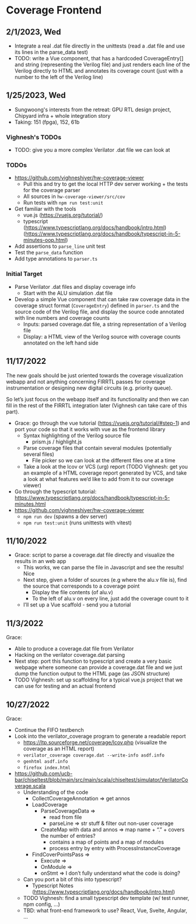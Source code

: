 # Coverage Frontend

## 2/1/2023, Wed

- Integrate a real .dat file directly in the unittests (read a .dat file and use its lines in the parse_data test)
- TODO: write a Vue component, that has a hardcoded CoverageEntry[] and string (representing the Verilog file) and just renders each line of the Verilog directly to HTML and annotates its coverage count (just with a number to the left of the Verilog line)

## 1/25/2023, Wed

- Sungwoong's interests from the retreat: GPU RTL design project, Chipyard infra + whole integration story
- Taking: 151 (fpga), 152, 61b

### Vighnesh's TODOs

- TODO: give you a more complex Verilator .dat file we can look at

### TODOs

- https://github.com/vighneshiyer/hw-coverage-viewer
    - Pull this and try to get the local HTTP dev server working + the tests for the coverage parser
    - All sources in `hw-coverage-viewer/src/cov`
    - Run tests with `npm run test:unit`
- Get familiar with the tools
    - vue.js (https://vuejs.org/tutorial/)
    - typescript (https://www.typescriptlang.org/docs/handbook/intro.html) (https://www.typescriptlang.org/docs/handbook/typescript-in-5-minutes-oop.html)
- Add assertions to `parse_line` unit test
- Test the `parse_data` function
- Add type annotations to `parser.ts`

### Initial Target

- Parse Verilator .dat files and display coverage info
    - Start with the ALU simulation .dat file
- Develop a simple Vue component that can take raw coverage data in the coverage struct format (`CoverageEntry`) defined in `parser.ts` and the source code of the Verilog file, and display the source code annotated with line numbers and coverage counts
    - Inputs: parsed coverage.dat file, a string representation of a Verilog file
    - Display: a HTML view of the Verilog source with coverage counts annotated on the left hand side

## 11/17/2022

The new goals should be just oriented towards the coverage visualization webapp and not anything concerning FIRRTL passes for coverage instrumentation or designing new digital circuits (e.g. priority queue).

So let’s just focus on the webapp itself and its functionality and then we can fill in the rest of the FIRRTL integration later (Vighnesh can take care of this part).

- Grace: go through the vue tutorial (https://vuejs.org/tutorial/#step-1) and port your code so that it works with vue as the frontend library
    - Syntax highlighting of the Verilog source file
        - prism.js / highlight.js
    - Parse coverage files that contain several modules (potentially several files)
        - File picker so we can look at the different files one at a time
    - Take a look at the lcov or VCS (urg) report (TODO Vighnesh: get you an example of a HTML coverage report generated by VCS, and take a look at what features we’d like to add from it to our coverage viewer)
- Go through the typescript tutorial: https://www.typescriptlang.org/docs/handbook/typescript-in-5-minutes.html
- https://github.com/vighneshiyer/hw-coverage-viewer
    - `npm run dev` (spawns a dev server)
    - `npm run test:unit` (runs unittests with vitest)

## 11/10/2022

- Grace: script to parse a coverage.dat file directly and visualize the results in an web app
    - This works, we can parse the file in Javascript and see the results! Nice
    - Next step, given a folder of sources (e.g where the alu.v file is), find the source that corresponds to a coverage point
        - Display the file contents (of alu.v)
        - To the left of alu.v on every line, just add the coverage count to it
    - I’ll set up a Vue scaffold - send you a tutorial

## 11/3/2022

Grace:

- Able to produce a coverage.dat file from Verilator
- Hacking on the verilator coverage.dat parsing
- Next step: port this function to typescript and create a very basic webpage where someone can provide a coverage.dat file and we just dump the function output to the HTML page (as JSON structure)
- TODO Vighnesh: set up scaffolding for a typical vue.js project that we can use for testing and an actual frontend

## 10/27/2022

Grace:

- Continue the FIFO testbench
- Look into the verilator_coverage program to generate a readable report
    - https://ltp.sourceforge.net/coverage/lcov.php (visualize the coverage as an HTML report)
    - `verilator_coverage coverage.dat --write-info asdf.info`
    - `genhtml asdf.info`
    - `firefox index.html`
- https://github.com/ucb-bar/chiseltest/blob/main/src/main/scala/chiseltest/simulator/VerilatorCoverage.scala
    - Understanding of the code
        - CollectCoverageAnnotation => get annos
        - LoadCoverage
            - ParseCoverageData =>
                - read from file
                - parseLine => str stuff & filter out non-user coverage
            - CreateMap with data and annos => map name + “.” + covers the number of entries?
                - contains a map of points and a map of modules
                - process entry by entry with ProcessInstanceCoverage
        - FindCoverPointsPass =>
            - Execute =>
            - OnModule =>
            - onStmt => I don’t fully understand what the code is doing?
    - Can you port a bit of this into typescript?
        - Typescript Notes (https://www.typescriptlang.org/docs/handbook/intro.html)
    - TODO Vighnesh: find a small typescript dev template (w/ test runner, npm config, …)
    - TBD: what front-end framework to use? React, Vue, Svelte, Angular, …
